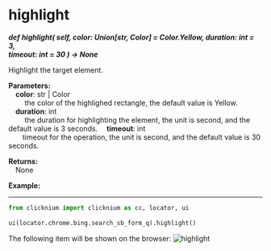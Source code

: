 # highlight
***def highlight(
        self,
        color: Union[str, Color] = Color.Yellow,
        duration: int = 3,        
        timeout: int = 30
    ) -> None***  

Highlight the target element.

**Parameters:**  
    &emsp;**color**: str | Color  
        &emsp;&emsp; the color of the highlighed rectangle, the default value is Yellow.  
    &emsp;**duration**: int  
        &emsp;&emsp; the duration for highlighting the element, the unit is second, and the default value is 3 seconds.
    &emsp;**timeout**: int  
        &emsp;&emsp;timeout for the operation, the unit is second, and the default value is 30 seconds.  

**Returns:**  
    &emsp;None

**Example:**
***
```python
from clicknium import clicknium as cc, locator, ui
    
ui(locator.chrome.bing.search_sb_form_q).highlight()
```

The following item will be shown on the browser:
![highlight](../../../img/highlight.png)